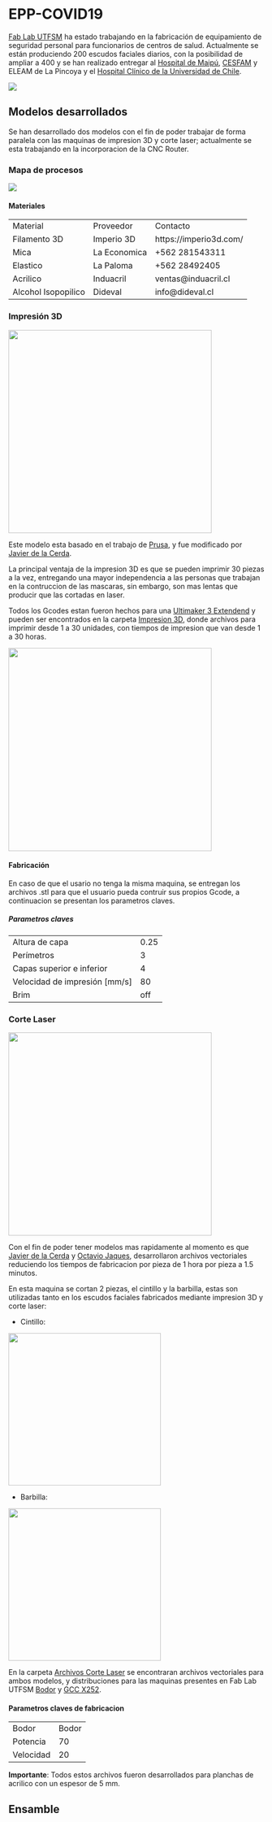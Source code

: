# EPP-COVID19

[Fab Lab UTFSM](http://fablab.usm.cl/) ha estado trabajando en la fabricación de equipamiento de seguridad personal para funcionarios de centros de salud.
Actualmente se están produciendo 200 escudos faciales diarios, con la posibilidad de ampliar a 400 y se han realizado entregar al [Hospital de Maipú](http://www.hospitalelcarmen.cl/hec/), [CESFAM](http://www.laguiadesantiagodechile.com/du/358-la-pincoya-cesfam) y ELEAM de La Pincoya y el [Hospital Clínico de la Universidad de Chile](https://www.redclinica.cl/). 


<img src="Imagenes/muestra.jpeg"  >

## Modelos desarrollados

Se han desarrollado dos modelos con el fin de poder trabajar de forma paralela con las maquinas de impresion 3D y corte laser; actualmente se esta trabajando en la incorporacion de la CNC Router.
### Mapa de procesos

<img src="Imagenes/proceso.PNG" >

#### Materiales

<table>
  <tr>
    <td>Material</td>
    <td>Proveedor</td>
    <td>Contacto</td>
  </tr>
<tr>
     <td>Filamento 3D</td>
    <td>Imperio 3D</td>
    <td>https://imperio3d.com/</td>
</tr>
  <tr>
     <td>Mica</td>
    <td>La Economica</td>
    <td>+562 281543311</td>
</tr>
<tr>
    <td>Elastico</td>
    <td>La Paloma</td>
    <td>+562 28492405</td>
</tr>
<tr>
    <td>Acrilico</td>
    <td>Induacril</td>
    <td>ventas@induacril.cl</td>
</tr>
<tr>
    <td>Alcohol Isopopilico</td>
    <td>Dideval</td>
    <td>info@dideval.cl</td>
</tr>
</table>  

### Impresión 3D

<img src="Imagenes/torre3D_2.jpeg"  height="400" > 

Este modelo esta basado en el trabajo de [Prusa](https://www.prusaprinters.org/prints/25857-prusa-face-shield), y fue modificado por [Javier de la Cerda](https://www.instagram.com/javier.mkr/). 

La principal ventaja de la impresion 3D es que se pueden imprimir 30 piezas a la vez, entregando una mayor independencia a las personas que trabajan en la contruccion de las mascaras, sin embargo, son mas lentas que producir que las cortadas en laser. 

Todos los Gcodes estan fueron hechos para una [Ultimaker 3 Extendend](https://ultimaker.com/download/21471/Ultimaker%203%20Extended%20specification%20sheet.pdf) y pueden ser encontrados en la carpeta [Impresion 3D](https://github.com/FabLabUTFSM/EPP-COVID19/tree/master/Archivos%20Impresion%203D), donde archivos para imprimir desde 1 a 30 unidades, con tiempos de impresion que van desde 1 a 30 horas.

<img src="Imagenes/Imp3D.jpeg"  height="400" > 


#### Fabricación

En caso de que el usario no tenga la misma maquina, se entregan los archivos .stl para que el usuario pueda contruir sus propios Gcode, a continuacion se presentan los parametros claves. 

 

##### Parametros claves

<table>
  <tr>
    <td>Altura de capa</td>
    <td>0.25 </td>
  </tr>
<tr>
     <td> Perímetros </td>
    <td>3 </td>
</tr>
  <tr>
     <td>Capas superior e inferior </td>
    <td>4</td>
</tr>
<tr>
    <td>Velocidad de impresión [mm/s]</td>
    <td>80 </td>
</tr>
<tr>
    <td>Brim </td>
    <td>off</td>
</tr>
</table> 




### Corte Laser

<img src="Imagenes/CorteLaser.jpeg"  height="400" > 

Con el fin de poder tener modelos mas rapidamente al momento es que [Javier de la Cerda](https://www.instagram.com/javier.mkr/) y [Octavio Jaques](https://www.instagram.com/octaviojaques/), desarrollaron archivos vectoriales reduciendo los tiempos de fabricacion por pieza de 1 hora por pieza a 1.5 minutos.  

En esta maquina se cortan 2 piezas, el cintillo y la barbilla, estas son utilizadas tanto en los escudos faciales fabricados mediante impresion 3D y corte laser:

- Cintillo:  
<img src="Imagenes/cintillo.jpeg"  height="300" >

- Barbilla: 

<img src="Imagenes/barbilla.jpg "  height="300" >



En la carpeta [Archivos Corte Laser](https://github.com/FabLabUTFSM/EPP-COVID19/tree/master/Archivo%20Corte%20Laser) se encontraran archivos vectoriales 
para ambos modelos, y distribuciones para las maquinas presentes en Fab Lab UTFSM [Bodor](https://www.novakon.net/products/bcl-1309x-laser-cutting-engraving-machine) y [GCC X252](https://www.gccworld.com/goods.php?act=view&no=24). 

#### Parametros claves de fabricacion

<table>
  <tr>
    <td>Bodor</td>
    <td>Bodor</td>
  </tr>
<tr>
     <td> Potencia </td>
    <td> 70 </td>
</tr>
  <tr>
     <td> Velocidad </td>
    <td> 20 </td>
</table> 


**Importante**: Todos estos archivos fueron desarrollados para planchas de acrilico con un espesor de 5 mm. 

## Ensamble